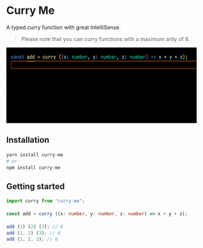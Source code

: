 # Curry Me
A typed curry function with great IntelliSense.
> Please note that you can curry functions with a maximum arity of 8.

<img height="200" alt="Great IntelliSense" src="https://raw.githubusercontent.com/tureluren/curry-me/main/curry.gif">

## Installation
```bash
yarn install curry-me
# or
npm install curry-me
```

## Getting started
```ts
import curry from "curry-me";

const add = curry ((x: number, y: number, z: number) => x + y + z);

add (1) (2) (3); // 6
add (1, 2) (3); // 6
add (1, 2, 3); // 6
```
